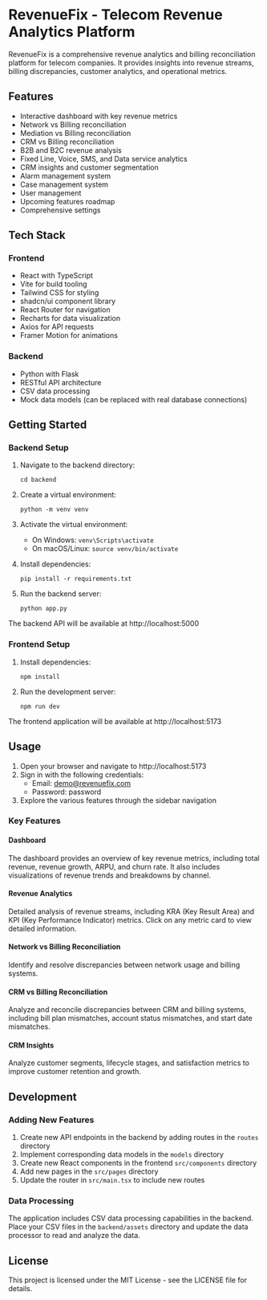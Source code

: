 # RevenueFix - Telecom Revenue Analytics Platform

RevenueFix is a comprehensive revenue analytics and billing reconciliation platform for telecom companies. It provides insights into revenue streams, billing discrepancies, customer analytics, and operational metrics.

## Features

- Interactive dashboard with key revenue metrics
- Network vs Billing reconciliation
- Mediation vs Billing reconciliation
- CRM vs Billing reconciliation
- B2B and B2C revenue analysis
- Fixed Line, Voice, SMS, and Data service analytics
- CRM insights and customer segmentation
- Alarm management system
- Case management system
- User management
- Upcoming features roadmap
- Comprehensive settings

## Tech Stack

### Frontend
- React with TypeScript
- Vite for build tooling
- Tailwind CSS for styling
- shadcn/ui component library
- React Router for navigation
- Recharts for data visualization
- Axios for API requests
- Framer Motion for animations

### Backend
- Python with Flask
- RESTful API architecture
- CSV data processing
- Mock data models (can be replaced with real database connections)

## Getting Started

### Backend Setup

1. Navigate to the backend directory:
   ```
   cd backend
   ```

2. Create a virtual environment:
   ```
   python -m venv venv
   ```

3. Activate the virtual environment:
   - On Windows: `venv\Scripts\activate`
   - On macOS/Linux: `source venv/bin/activate`

4. Install dependencies:
   ```
   pip install -r requirements.txt
   ```

5. Run the backend server:
   ```
   python app.py
   ```

The backend API will be available at http://localhost:5000

### Frontend Setup

1. Install dependencies:
   ```
   npm install
   ```

2. Run the development server:
   ```
   npm run dev
   ```

The frontend application will be available at http://localhost:5173

## Usage

1. Open your browser and navigate to http://localhost:5173
2. Sign in with the following credentials:
   - Email: demo@revenuefix.com
   - Password: password
3. Explore the various features through the sidebar navigation

### Key Features

#### Dashboard
The dashboard provides an overview of key revenue metrics, including total revenue, revenue growth, ARPU, and churn rate. It also includes visualizations of revenue trends and breakdowns by channel.

#### Revenue Analytics
Detailed analysis of revenue streams, including KRA (Key Result Area) and KPI (Key Performance Indicator) metrics. Click on any metric card to view detailed information.

#### Network vs Billing Reconciliation
Identify and resolve discrepancies between network usage and billing systems.

#### CRM vs Billing Reconciliation
Analyze and reconcile discrepancies between CRM and billing systems, including bill plan mismatches, account status mismatches, and start date mismatches.

#### CRM Insights
Analyze customer segments, lifecycle stages, and satisfaction metrics to improve customer retention and growth.

## Development

### Adding New Features

1. Create new API endpoints in the backend by adding routes in the `routes` directory
2. Implement corresponding data models in the `models` directory
3. Create new React components in the frontend `src/components` directory
4. Add new pages in the `src/pages` directory
5. Update the router in `src/main.tsx` to include new routes

### Data Processing

The application includes CSV data processing capabilities in the backend. Place your CSV files in the `backend/assets` directory and update the data processor to read and analyze the data.

## License

This project is licensed under the MIT License - see the LICENSE file for details.